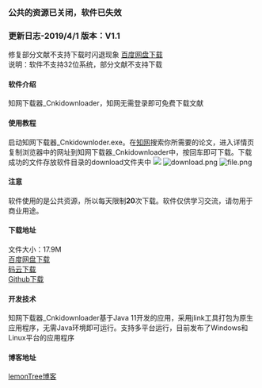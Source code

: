 ### 公共的资源已关闭，软件已失效
### 更新日志-2019/4/1 版本：V1.1
修复部分文献不支持下载时闪退现象
[百度网盘下载](https://pan.baidu.com/s/1kvEmE4p0CNPPWRfmygyBNg)  
说明：软件不支持32位系统，部分文献不支持下载

#### 软件介绍
知网下载器_Cnkidownloader，知网无需登录即可免费下载文献
#### 使用教程
启动知网下载器_Cnkidownloder.exe。在[知网](http://www.cnki.net/)搜索你所需要的论文，进入详情页复制浏览器中的网址到知网下载器_Cnkidownloader中，按回车即可下载。下载成功的文件存放软件目录的download文件夹中
![](https://ishare20.gitee.io/images/detail.png)
![download.png](https://ishare20.gitee.io/images/download.png)
![file.png](https://ishare20.gitee.io/images/file.png)
#### 注意
软件使用的是公共资源，所以每天限制**20**次下载。软件仅供学习交流，请勿用于商业用途。
#### 下载地址
文件大小：17.9M  
[百度网盘下载](https://pan.baidu.com/s/1kvEmE4p0CNPPWRfmygyBNg)  
[码云下载](https://gitee.com/ishare20/cnkidownloader/releases)  
[Github下载](https://github.com/ishare20/cnkidownloader)
#### 开发技术
知网下载器_Cnkidownloader基于Java 11开发的应用，采用jlink工具打包为原生应用程序，无需Java环境即可运行。支持多平台运行，目前发布了Windows和Linux平台的应用程序
#### 博客地址
[lemonTree博客](https://ishare20.gitee.io)
